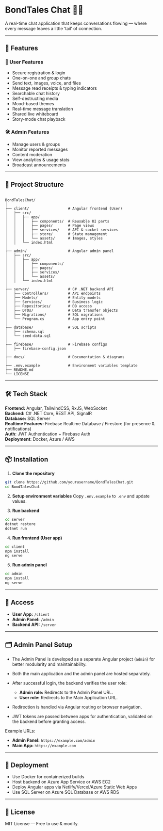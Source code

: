 
# BondTales Chat 📱💬
A real-time chat application that keeps conversations flowing — where every message leaves a little ‘tail’ of connection.

---

## 🚀 Features

### 👤 User Features
- Secure registration & login
- One-on-one and group chats
- Send text, images, voice, and files
- Message read receipts & typing indicators
- Searchable chat history
- Self-destructing media
- Mood-based themes
- Real-time message translation
- Shared live whiteboard
- Story-mode chat playback

### 🛠 Admin Features
- Manage users & groups
- Monitor reported messages
- Content moderation
- View analytics & usage stats
- Broadcast announcements

---

## 📂 Project Structure

```

BondTalesChat/
│
├── client/                  # Angular frontend (User)
│   ├── src/
│   │   ├── app/
│   │   │   ├── components/  # Reusable UI parts
│   │   │   ├── pages/       # Page views
│   │   │   ├── services/    # API & socket services
│   │   │   ├── store/       # State management
│   │   │   └── assets/      # Images, styles
│   │   └── index.html
│
├── admin/                   # Angular admin panel
│   ├── src/
│   │   ├── app/
│   │   │   ├── components/
│   │   │   ├── pages/
│   │   │   ├── services/
│   │   │   └── assets/
│   │   └── index.html
│
├── server/                  # C# .NET backend API
│   ├── Controllers/         # API endpoints
│   ├── Models/              # Entity models
│   ├── Services/            # Business logic
│   ├── Repositories/        # DB access
│   ├── DTOs/                # Data transfer objects
│   ├── Migrations/          # SQL migrations
│   └── Program.cs           # App entry point
│
├── database/                # SQL scripts
│   ├── schema.sql
│   └── seed-data.sql
│
├── firebase/                # Firebase configs
│   ├── firebase-config.json
│
├── docs/                    # Documentation & diagrams
│
├── .env.example             # Environment variables template
├── README.md
└── LICENSE

````

---

## 🛠 Tech Stack

**Frontend:** Angular, TailwindCSS, RxJS, WebSocket  
**Backend:** C# .NET Core, REST API, SignalR  
**Database:** SQL Server  
**Realtime Features:** Firebase Realtime Database / Firestore (for presence & notifications)  
**Auth:** JWT Authentication + Firebase Auth  
**Deployment:** Docker, Azure / AWS

---

## 📦 Installation

1. **Clone the repository**
```bash
git clone https://github.com/yourusername/BondTalesChat.git
cd BondTalesChat
````

2. **Setup environment variables**
   Copy `.env.example` to `.env` and update values.

3. **Run backend**

```bash
cd server
dotnet restore
dotnet run
```

4. **Run frontend (User app)**

```bash
cd client
npm install
ng serve
```

5. **Run admin panel**

```bash
cd admin
npm install
ng serve
```

---

## 🔐 Access

* **User App:** `/client`
* **Admin Panel:** `/admin`
* **Backend API:** `/server`

---

## 🗂 Admin Panel Setup

* The Admin Panel is developed as a separate Angular project (`admin`) for better modularity and maintainability.
* Both the main application and the admin panel are hosted separately.
* After successful login, the backend verifies the user role:

  * **Admin role:** Redirects to the Admin Panel URL.
  * **User role:** Redirects to the Main Application URL.
* Redirection is handled via Angular routing or browser navigation.
* JWT tokens are passed between apps for authentication, validated on the backend before granting access.

Example URLs:

* **Admin Panel:** `https://example.com/admin`
* **Main App:** `https://example.com`

---

## 🚢 Deployment

* Use Docker for containerized builds
* Host backend on Azure App Service or AWS EC2
* Deploy Angular apps via Netlify/Vercel/Azure Static Web Apps
* Use SQL Server on Azure SQL Database or AWS RDS

---

## 📜 License

MIT License — Free to use & modify.

